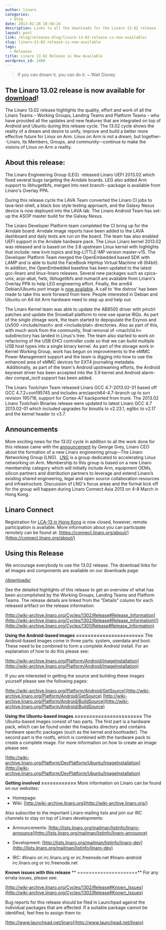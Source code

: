 ```yaml
---
author: linaro
categories:
  - blog
date: 2013-02-28 18:58:24
description: Links to all the downloads for the Linaro 13.02 release
layout: post
link: /blog/releases-blog/linaro-13-02-release-is-now-available/
slug: linaro-13-02-release-is-now-available
tags:
  - Releases
title: Linaro 13.02 Release is Now Available
wordpress_id: 2480
---
```


> If you can dream it, you can do it. ~ Walt Disney

## The Linaro 13.02 release is now available for [download](/downloads/)!

The Linaro 13.02 release highlights the quality, effort and work of all the Linaro Teams – Working Groups, Landing Teams and Platform Teams – who have provided all the updates and new features that are integrated on top of Android and Ubuntu during this release cycle. The 13.02 cycle shows the reality of a dream and desire to unify, improve and build a better more effective future for Linux on Arm. Linux on Arm is not a dream, but together--Linaro, its Members, Groups, and community--continue to make the visions of Linux on Arm a reality.

## About this release:

The Linaro Engineering Group (LEG)  released Linaro UEFI 2013.02 which fixed several bugs targeting the Arndale boards. LEG also added Arm support to libhugetlbfs, merged into next branch--package is available from Linaro's Overlay PPA.

During this release cycle the LAVA Team converted the Linaro CI jobs to lava-test-shell, a black box style testing approach, and the Galaxy Nexus device is now deployed into the LAVA lab. The Linaro Android Team has set-up the ASOP master build for the Galxay Nexus.

The Linaro Developer Platform team completed the CI bring up for the Arndale board: Arndale image reports have been added to the LAVA dashboard and daily tests are run on the board. The team has also enabled UEFI support in the Arndale hardware pack. The Linux Linaro kernel 2013.02 was released and is based on the 3.8 upstream Linux kernel with highlights that include: new kvm topics and big-LITTLE-MP version master-v15. The Developer Platform Team merged the OpenEmbedded based SDK with LAMP and is able to build the FaceBook HipHop Virtual Machine v8 (64bit). In addition, the OpenEmbedded baseline has been updated to the latest gcc-linaro and linux-linaro releases. Several new packages such as cpica-unix, acpi-abat, fwts, libhugetlbfs and numactl are available from Linaro's Overlay PPA to help LEG engineering effort. Finally, the arm64 Debian/Ubuntu port image is [now available](http://lists.linaro.org/pipermail/linaro-dev/2013-February/015534.html). A call to 'the distros' has been made to take this work forward from here. People interested in Debian and Ubuntu on 64-bit Arm hardware need to step up and help out.

The Linaro Kernel team was able to update the AB8500 driver with pinctrl patches and update the Snowball platform to now use sparse IRQs. As part of the single zImage work, the team started to depopulate the Exynos and Ux500 <include/mach> and <include/plat> directories. Also as part of this, with much work from the community, final removal of <mach/id.h> subdirectory has landed in Linus's tree. The team also started to work on refactoring of the USB EHCI controller code so that we can build multiple USB host types into a single binary kernel. As part of the storage work in Kernel Working Group, work has begun on improvements to the eMMC Power Management support and the team is digging into how to use the enhanced area of eMMC devices for EXT4 journaling metadata.  Additionally, as part of the team's Android upstreaming efforts, the Android keyreset driver has been accepted into the 3.9 kernel and Android alarm-dev compat_ioctl support has been added.

The Linaro Toolchain Team released Linaro GCC 4.7-2013.02-01 based off GCC 4.7.2+svn195745 and includes arm/aarch64-4.7-branch up to svn revision 195716, support for Cortex-A7 backported from trunk. The 2013.02 Linaro Toolchain Binaries release were updated to latest Linaro GCC 4.7 2013.02-01 which included upgrades for binutils to v2.23.1, eglibc to v2.17 and the kernel header to v3.7.

## Announcements

More exciting news for the 13.02 cycle in addition to all the work done for this release came with the [announcement](/news/networking-leaders-collaborate-to-maximize-choice-performance-and-power-efficiency/) by George Grey, Linaro CEO about the formation of a new Linaro engineering group--The Linaro Networking Group (LNG).  [LNG](/blog/arm-leg-and-now-lng-linaro-forms-a-new-engineering-group/) is a group dedicated to accelerating Linux networking on Arm. Membership to this group is based on a new Linaro membership category which will initially include Arm, equipment OEMs, silicon partners and distribution partners to leverage and extend Linaro’s existing shared engineering, legal and open source collaboration resources and infrastructure. Discussion of LNG's focus areas and the formal kick off for the group will happen during Linaro Connect Asia 2013 on 4-8 March in Hong Kong.

## Linaro Connect

Registration for [LCA-13 in Hong Kong](https://connect.linaro.org) is now closed, however, remote participation is available. More information about you can participate remotely can be found at: [https://connect.linaro.org/about/](https://connect.linaro.org/about/)

## Using this Release

We encourage everybody to use the 13.02 release. The download links for all images and components are available on our downloads page:

[/downloads/](/downloads/)

See the detailed highlights of this release to get an overview of what has been accomplished by the Working Groups, Landing Teams and Platform Teams. The release details are linked from the “Details” column for each released artifact on the release information:

[http://wiki-archive.linaro.org/Cycles/1302/Release#Release_Information](http://wiki-archive.linaro.org/Cycles/1302/Release#Release_Information)[](http://wiki-archive.linaro.org/Cycles/1301/Release#Release_Information)

**Using the Android-based images**
**=======================**
The Android-based images come in three parts: system, userdata and boot. These need to be combined to form a complete Android install. For an explanation of how to do this please see:

[http://wiki-archive.linaro.org/Platform/Android/ImageInstallation](http://wiki-archive.linaro.org/Platform/Android/ImageInstallation)

If you are interested in getting the source and building these images yourself please see the following pages:

[http://wiki-archive.linaro.org/Platform/Android/GetSource](http://wiki-archive.linaro.org/Platform/Android/GetSource)
[http://wiki-archive.linaro.org/Platform/Android/BuildSource](http://wiki-archive.linaro.org/Platform/Android/BuildSource)

**Using the Ubuntu-based images**
**=======================**
The Ubuntu-based images consist of two parts. The first part is a hardware pack, which can be found under the hwpacks directory and contains hardware specific packages (such as the kernel and bootloader). The second part is the rootfs, which is combined with the hardware pack to create a complete image. For more information on how to create an image please see:

[http://wiki-archive.linaro.org/Platform/DevPlatform/Ubuntu/ImageInstallation](http://wiki-archive.linaro.org/Platform/DevPlatform/Ubuntu/ImageInstallation)

**Getting involved**
**============**
More information on Linaro can be found on our websites:

- Homepage: [](/)
- Wiki: [http://wiki-archive.linaro.org](http://wiki-archive.linaro.org/)

Also subscribe to the important Linaro mailing lists and join our IRC channels to stay on top of Linaro developments:

- Announcements:
  [http://lists.linaro.org/mailman/listinfo/linaro-announce](http://lists.linaro.org/mailman/listinfo/linaro-announce)

- Development:
  [http://lists.linaro.org/mailman/listinfo/linaro-dev](http://lists.linaro.org/mailman/listinfo/linaro-dev)

- IRC:
  #linaro on irc.linaro.org or irc.freenode.net
  #linaro-android irc.linaro.org or irc.freenode.net

**Known issues with this release**
** =====================**
For any errata issues, please see:

[http://wiki-archive.linaro.org/Cycles/1302/Release#Known_Issues](http://wiki-archive.linaro.org/Cycles/1302/Release#Known_Issues)

Bug reports for this release should be filed in Launchpad against the individual packages that are affected. If a suitable package cannot be identified, feel free to assign them to:

[http://www.launchpad.net/linaro](http://www.launchpad.net/linaro)
